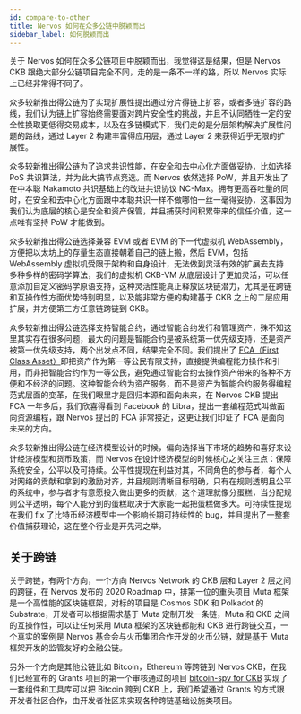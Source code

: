 ```yaml
---
id: compare-to-other
title: Nervos 如何在众多公链中脱颖而出
sidebar_label: 如何脱颖而出
---
```


关于 Nervos 如何在众多公链项目中脱颖而出，我觉得这是结果，但是 Nervos CKB 跟绝大部分公链项目完全不同，走的是一条不一样的路，所以 Nervos 实际上已经非常得不同了。

众多较新推出得公链为了实现扩展性提出通过分片得链上扩容，或者多链扩容的路线，我们认为链上扩容始终需要面对跨片安全性的挑战，并且不认同牺牲一定的安全性换取更低得交易成本，以及在多链模式下，我们走的是分层架构解决扩展性问题的路线，通过 Layer 2 构建丰富得应用层，通过 Layer 2 来获得近乎无限的扩展性。

众多较新推出得公链为了追求共识性能，在安全和去中心化方面做妥协，比如选择 PoS 共识算法，并为此大搞节点竞选。而 Nervos 依然选择 PoW，并且开发出了在中本聪 Nakamoto 共识基础上的改进共识协议 NC-Max。拥有更高吞吐量的同时，在安全和去中心化方面跟中本聪共识一样不做哪怕一丝一毫得妥协，这事因为我们认为底层的核心是安全和资产保管，并且捕获时间积累带来的信任价值，这一点唯有坚持 PoW 才能做到。

众多较新推出得公链选择兼容 EVM 或者 EVM 的下一代虚拟机 WebAssembly，方便把以太坊上的存量生态直接朝着自己的链上搬，然后 EVM，包括 WebAssembly 虚拟机受限于架构和自身设计，无法做到灵活有效的扩展去支持多种多样的密码学算法，我们的虚拟机 CKB-VM 从底层设计了更加灵活，可以任意添加自定义密码学原语支持，这种灵活性能真正释放区块链潜力，尤其是在跨链和互操作性方面优势特别明显，以及能非常方便的构建基于 CKB 之上的二层应用扩展，并方便第三方任意链跨链到 CKB。

众多较新推出得公链选择支持智能合约，通过智能合约发行和管理资产，殊不知这里其实存在很多问题，最大的问题是智能合约是被系统第一优先级支持，还是资产被第一优先级支持，两个出发点不同，结果完全不同。我们提出了 [FCA（First Class Asset）](https://talk.nervos.org/t/first-class-asset/405)即把资产作为第一等公民有限支持，直接提供编程能力操作和引用，而非把智能合约作为一等公民，避免通过智能合约去操作资产带来的各种不方便和不经济的问题。这种智能合约为资产服务，而不是资产为智能合约服务得编程范式层面的变革，在我们眼里才是回归本源和面向未来，在 Nervos CKB 提出 FCA 一年多后，我们欣喜得看到 Facebook 的 Libra，提出一套编程范式叫做面向资源编程，跟 Nervos 提出的 FCA 非常接近，这更让我们印证了 FCA 是面向未来的方向。

众多较新推出得公链在经济模型设计的时候，偏向选择当下市场的趋势和喜好来设计经济模型和货币政策，而 Nervos 在设计经济模型的时候核心之关注三点：保障系统安全，公平以及可持续。公平性提现在利益对其，不同角色的参与者，每个人对网络的贡献和拿到的激励对齐，并且规则清晰目标明确，只有在规则透明且公平的系统中，参与者才有意愿投入做出更多的贡献，这个道理就像分蛋糕，当分配规则公平透明，每个人能分到的蛋糕取决于大家能一起把蛋糕做多大。可持续性提现在我们 fix 了比特币经济模型中一个影响长期可持续性的 bug，并且提出了一整套价值捕获理论，这在整个行业是开先河之举。


## 关于跨链

关于跨链，有两个方向，一个方向 Nervos Network 的 CKB 层和 Layer 2 层之间的跨链，在 Nervos 发布的 2020 Roadmap 中，排第一位的重头项目 Muta 框架是一个高性能的区块链框架，对标的项目是 Cosmos SDK 和 Polkadot 的 Substrate，开发者可以根据需求基于 Muta 定制开发一条链，Muta 和 CKB 之间的互操作性，可以让任何采用 Muta 框架的区块链都能和 CKB 进行跨链交互，一个真实的案例是 Nervos 基金会与火币集团合作开发的火币公链，就是基于 Muta 框架开发的监管友好的金融公链。

另外一个方向是其他公链比如 Bitcoin，Ethereum 等跨链到 Nervos CKB，在我们已经宣布的 Grants 项目的第一个审核通过的项目 [bitcoin-spv for CKB](https://talk.nervos.org/t/grant-rfc-bitcoin-spv-utils/4162) 实现了一套组件和工具库可以把 Bitcoin 跨到 CKB 上，我们希望通过 Grants 的方式跟开发者社区合作，由开发者社区来实现各种跨链基础设施类项目。
